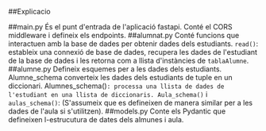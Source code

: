 ##Explicacio

##main.py
És el punt d'entrada de l'aplicació fastapi.
Conté el CORS middleware i defineix els endpoints.
##alumnat.py
Conté funcions que interactuen amb la base de dades per obtenir dades dels estudiants.
`read()`: estableix una connexió de base de dades, recupera les dades de l'estudiant de la base de dades i les retorna com a llista d'instàncies de `tablaAlumne`.
##alumne.py
Defineix esquemes per a les dades dels estudiants.
Alumne_schema converteix les dades dels estudiants de tuple en un diccionari.
Alumnes_schema()`: processa una llista de dades de l'estudiant en una llista de diccionaris.
Aula_schema()` i `aulas_schema()`: (S'assumeix que es defineixen de manera similar per a les dades de l'aula si s'utilitzen).
##models.py
Conte els Pydantic que defineixen l-estrucutura de dates dels almunes i aula.

